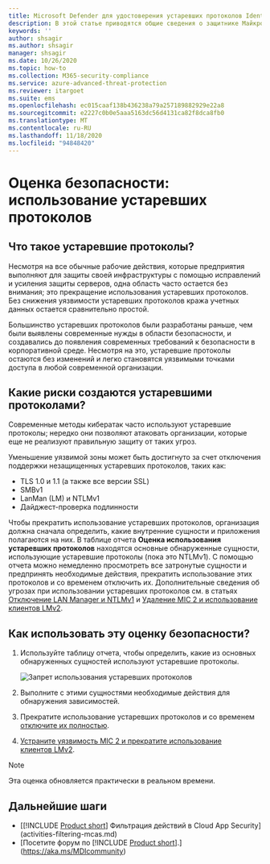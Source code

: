 ```yaml
---
title: Microsoft Defender для удостоверения устаревших протоколов Identity Оценка безопасности
description: В этой статье приводятся общие сведения о защитнике Майкрософт для устаревшего отчета об оценке уровня безопасности для идентификации устаревших протоколов.
keywords: ''
author: shsagir
ms.author: shsagir
manager: shsagir
ms.date: 10/26/2020
ms.topic: how-to
ms.collection: M365-security-compliance
ms.service: azure-advanced-threat-protection
ms.reviewer: itargoet
ms.suite: ems
ms.openlocfilehash: ec015caaf138b436238a79a257189882929e22a8
ms.sourcegitcommit: e2227c0b0e5aaa5163dc56d4131ca82f8dca8fb0
ms.translationtype: MT
ms.contentlocale: ru-RU
ms.lasthandoff: 11/18/2020
ms.locfileid: "94848420"
---
```

# <a name="security-assessment-legacy-protocols-usage"></a>Оценка безопасности: использование устаревших протоколов

## <a name="what-are-legacy-protocols"></a>Что такое устаревшие протоколы?

Несмотря на все обычные рабочие действия, которые предприятия выполняют для защиты своей инфраструктуры с помощью исправлений и усиления защиты серверов, одна область часто остается без внимания; это прекращение использования устаревших протоколов. Без снижения уязвимости устаревших протоколов кража учетных данных остается сравнительно простой.

Большинство устаревших протоколов были разработаны раньше, чем были выявлены современные нужды в области безопасности, и создавались до появления современных требований к безопасности в корпоративной среде. Несмотря на это, устаревшие протоколы остаются без изменений и легко становятся уязвимыми точками доступа в любой современной организации.

## <a name="what-risks-do-retained-legacy-protocols-introduce"></a>Какие риски создаются устаревшими протоколами?

Современные методы кибератак часто используют устаревшие протоколы; нередко они позволяют атаковать организации, которые еще не реализуют правильную защиту от таких угроз.

Уменьшение уязвимой зоны может быть достигнуто за счет отключения поддержки незащищенных устаревших протоколов, таких как:

- TLS 1.0 и 1.1 (а также все версии SSL)
- SMBv1
- LanMan (LM) и NTLMv1
- Дайджест-проверка подлинности

Чтобы прекратить использование устаревших протоколов, организация должна сначала определить, какие внутренние сущности и приложения полагаются на них. В таблице отчета **Оценка использования устаревших протоколов** находятся основные обнаруженные сущности, использующие устаревшие протоколы (пока это NTLMv1). С помощью отчета можно немедленно просмотреть все затронутые сущности и предпринять необходимые действия, прекратить использование этих протоколов и со временем отключить их. Дополнительные сведения об угрозах при использовании устаревших протоколов см. в статьях [Отключение LAN Manager и NTLMv1](/archive/blogs/miriamxyra/stop-using-lan-manager-and-ntlmv1) и [Удаление MIC 2 и использование клиентов LMv2](https://www.preempt.com/blog/active-directory-ntlm-attacks/).

## <a name="how-do-i-use-this-security-assessment"></a>Как использовать эту оценку безопасности?

1. Используйте таблицу отчета, чтобы определить, какие из основных обнаруженных сущностей используют устаревшие протоколы.

    ![Запрет использования устаревших протоколов](media/cas-isp-legacy-protocols-2.png)
1. Выполните с этими сущностями необходимые действия для обнаружения зависимостей.
1. Прекратите использование устаревших протоколов и со временем [отключите их полностью](/archive/blogs/miriamxyra/stop-using-lan-manager-and-ntlmv1).
1. [Устраните уязвимость MIC 2 и прекратите использование клиентов LMv2](https://www.preempt.com/blog/active-directory-ntlm-attacks/).

> [!NOTE]
> Эта оценка обновляется практически в реальном времени.

## <a name="next-steps"></a>Дальнейшие шаги

- [[!INCLUDE [Product short](includes/product-short.md)] Фильтрация действий в Cloud App Security](activities-filtering-mcas.md)
- [Посетите форум по [!INCLUDE [Product short](includes/product-short.md)].](https://aka.ms/MDIcommunity)